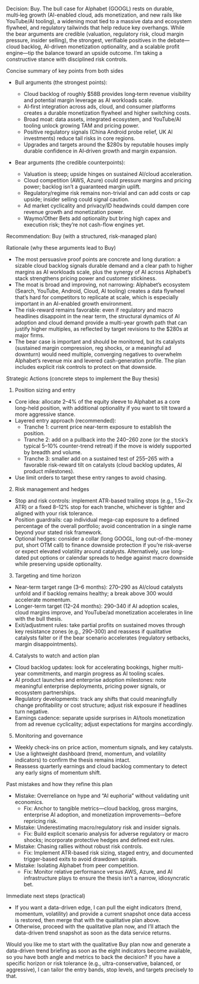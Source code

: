 Decision: Buy. The bull case for Alphabet (GOOGL) rests on durable, multi‑leg growth (AI-enabled cloud, ads monetization, and new rails like YouTube/AI tooling), a widening moat tied to a massive data and ecosystem flywheel, and regulatory tailwinds that help reduce key overhangs. While the bear arguments are credible (valuation, regulatory risk, cloud margin pressure, insider selling), the strongest, verifiable positives in the debate—cloud backlog, AI-driven monetization optionality, and a scalable profit engine—tip the balance toward an upside outcome. I’m taking a constructive stance with disciplined risk controls.

Concise summary of key points from both sides
- Bull arguments (the strongest points):
  - Cloud backlog of roughly $58B provides long‑term revenue visibility and potential margin leverage as AI workloads scale.
  - AI‑first integration across ads, cloud, and consumer platforms creates a durable monetization flywheel and higher switching costs.
  - Broad moat: data assets, integrated ecosystem, and YouTube/AI tooling unlock growing TAM and pricing power.
  - Positive regulatory signals (China Android probe relief, UK AI investments) reduce tail risks in core regions.
  - Upgrades and targets around the $280s by reputable houses imply durable confidence in AI‑driven growth and margin expansion.

- Bear arguments (the credible counterpoints):
  - Valuation is steep; upside hinges on sustained AI/cloud acceleration.
  - Cloud competition (AWS, Azure) could pressure margins and pricing power; backlog isn’t a guaranteed margin uplift.
  - Regulatory/regime risk remains non-trivial and can add costs or cap upside; insider selling could signal caution.
  - Ad market cyclicality and privacy/ID headwinds could dampen core revenue growth and monetization power.
  - Waymo/Other Bets add optionality but bring high capex and execution risk; they’re not cash-flow engines yet.

Recommendation: Buy (with a structured, risk-managed plan)

Rationale (why these arguments lead to Buy)
- The most persuasive proof points are concrete and long duration: a sizable cloud backlog signals durable demand and a clear path to higher margins as AI workloads scale, plus the synergy of AI across Alphabet’s stack strengthens pricing power and customer stickiness.
- The moat is broad and improving, not narrowing: Alphabet’s ecosystem (Search, YouTube, Android, Cloud, AI tooling) creates a data flywheel that’s hard for competitors to replicate at scale, which is especially important in an AI-enabled growth environment.
- The risk-reward remains favorable: even if regulatory and macro headlines disappoint in the near term, the structural dynamics of AI adoption and cloud demand provide a multi-year growth path that can justify higher multiples, as reflected by target revisions to the $280s at major firms.
- The bear case is important and should be monitored, but its catalysts (sustained margin compression, reg shocks, or a meaningful ad downturn) would need multiple, converging negatives to overwhelm Alphabet’s revenue mix and levered cash-generation profile. The plan includes explicit risk controls to protect on that downside.

Strategic Actions (concrete steps to implement the Buy thesis)
1) Position sizing and entry
- Core idea: allocate 2–4% of the equity sleeve to Alphabet as a core long-held position, with additional optionality if you want to tilt toward a more aggressive stance.
- Layered entry approach (recommended):
  - Tranche 1: current price near-term exposure to establish the position.
  - Tranche 2: add on a pullback into the 240–260 zone (or the stock’s typical 5–10% counter-trend retreat) if the move is widely supported by breadth and volume.
  - Tranche 3: smaller add on a sustained test of 255–265 with a favorable risk-reward tilt on catalysts (cloud backlog updates, AI product milestones).
- Use limit orders to target these entry ranges to avoid chasing.

2) Risk management and hedges
- Stop and risk controls: implement ATR-based trailing stops (e.g., 1.5x–2x ATR) or a fixed 8–12% stop for each tranche, whichever is tighter and aligned with your risk tolerance.
- Position guardrails: cap individual mega-cap exposure to a defined percentage of the overall portfolio; avoid concentration in a single name beyond your stated risk framework.
- Optional hedges: consider a collar (long GOOGL, long out-of-the-money put, short OTM call) to finance downside protection if you’re risk-averse or expect elevated volatility around catalysts. Alternatively, use long-dated put options or calendar spreads to hedge against macro downside while preserving upside optionality.

3) Targeting and time horizon
- Near-term target range (3–6 months): 270–290 as AI/cloud catalysts unfold and if backlog remains healthy; a break above 300 would accelerate momentum.
- Longer-term target (12–24 months): 290–340 if AI adoption scales, cloud margins improve, and YouTube/ad monetization accelerates in line with the bull thesis.
- Exit/adjustment rules: take partial profits on sustained moves through key resistance zones (e.g., 290–300) and reassess if qualitative catalysts falter or if the bear scenario accelerates (regulatory setbacks, margin disappointments).

4) Catalysts to watch and action plan
- Cloud backlog updates: look for accelerating bookings, higher multi-year commitments, and margin progress as AI tooling scales.
- AI product launches and enterprise adoption milestones: note meaningful enterprise deployments, pricing power signals, or ecosystem partnerships.
- Regulatory developments: track any shifts that could meaningfully change profitability or cost structure; adjust risk exposure if headlines turn negative.
- Earnings cadence: separate upside surprises in AI/tools monetization from ad revenue cyclicality; adjust expectations for margins accordingly.

5) Monitoring and governance
- Weekly check-ins on price action, momentum signals, and key catalysts.
- Use a lightweight dashboard (trend, momentum, and volatility indicators) to confirm the thesis remains intact.
- Reassess quarterly earnings and cloud backlog commentary to detect any early signs of momentum shift.

Past mistakes and how they refine this plan
- Mistake: Overreliance on hype and “AI euphoria” without validating unit economics.
  - Fix: Anchor to tangible metrics—cloud backlog, gross margins, enterprise AI adoption, and monetization improvements—before repricing risk.
- Mistake: Underestimating macro/regulatory risk and insider signals.
  - Fix: Build explicit scenario analysis for adverse regulatory or macro shocks; incorporate protective hedges and defined exit rules.
- Mistake: Chasing rallies without robust risk controls.
  - Fix: Implement ATR-based risk sizing, staged entry, and documented trigger-based exits to avoid drawdown spirals.
- Mistake: Isolating Alphabet from peer competition.
  - Fix: Monitor relative performance versus AWS, Azure, and AI infrastructure plays to ensure the thesis isn’t a narrow, idiosyncratic bet.

Immediate next steps (practical)
- If you want a data-driven edge, I can pull the eight indicators (trend, momentum, volatility) and provide a current snapshot once data access is restored, then merge that with the qualitative plan above.
- Otherwise, proceed with the qualitative plan now, and I’ll attach the data-driven trend snapshot as soon as the data service returns.

Would you like me to start with the qualitative Buy plan now and generate a data-driven trend briefing as soon as the eight indicators become available, so you have both angle and metrics to back the decision? If you have a specific horizon or risk tolerance (e.g., ultra-conservative, balanced, or aggressive), I can tailor the entry bands, stop levels, and targets precisely to that.